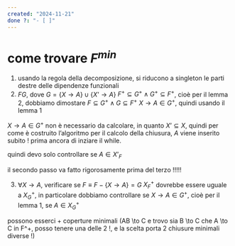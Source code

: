 ```yaml
---
created: "2024-11-21"
done ?: "- [ ]"
---
```

# come trovare $F^{min}$
1. usando la regola della decomposizione, si riducono a singleton le parti destre delle dipendenze funzionali
2. $F G$, dove $G = \{X \to A\} \cup \{X’ \to A\}$
 $F^+ \subseteq G^+ \land G^+ \subseteq F^+$, cioè per il lemma 2, dobbiamo dimostare $F \subseteq G^+ \land G \subseteq F^+$
$X \to A \in G^+$, quindi usando il lemma 1 

$X \to A \in G^+$ non è necessario da calcolare, in quanto $X’ \subseteq X$, quindi per come è costruito l’algoritmo per il calcolo della chiusura, $A$ viene inserito subito ! prima ancora di inziare il while.

quindi devo solo controllare se $A \in X’_F$

il secondo passo va fatto rigorosamente prima del terzo !!!!!

3. $\forall  X \to A$, verificare se $F \equiv F - \{X \to A\} = G$
$X^+_F$ dovrebbe essere uguale a $X^+_G$, in particolare dobbiamo controllare se $X \to A \in G^+$, cioè per il lemma 1, se $A \in X^+_G$

possono esserci + coperture minimali (AB \to C e trovo sia B \to C che A \to C in F^+, posso tenere una delle 2 !, e la scelta porta 2 chiusure minimali diverse !)










































































